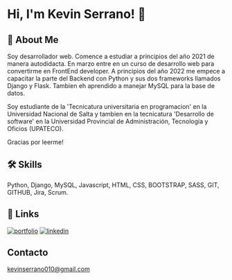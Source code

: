 # Hi, I'm Kevin Serrano! 👋


## 🚀 About Me
Soy desarrollador web. Comence a estudiar a principios del año 2021 de manera autodidacta. En marzo entre en un curso de desarrollo web para convertirme en FrontEnd developer. 
A principios del año 2022 me empece a capacitar la parte del Backend con Python y sus dos frameworks llamados Django y Flask. Tambien eh aprendido a manejar MySQL para la base de datos.

Soy estudiante de la 'Tecnicatura universitaria en programacion' en la Universidad Nacional de Salta y tambien en la tecnicatura 'Desarrollo de software' en la Universidad Provincial de Administración, Tecnología y Oficios (UPATECO).

Gracias por leerme!

## 🛠 Skills
Python, Django, MySQL, Javascript, HTML, CSS, BOOTSTRAP, SASS, GIT, GITHUB, Jira, Scrum.


## 🔗 Links
[![portfolio](https://img.shields.io/badge/my_portfolio-000?style=for-the-badge&logo=ko-fi&logoColor=white)](#)
[![linkedin](https://img.shields.io/badge/linkedin-0A66C2?style=for-the-badge&logo=linkedin&logoColor=white)](https://www.linkedin.com/in/kevin-serrano-86711a231/)


## Contacto

kevinserrano010@gmail.com

